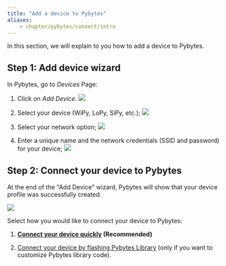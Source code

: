 ```yaml
---
title: "Add a device to Pybytes"
aliases:
    - chapter/pybytes/connect/intro
---
```


In this section, we will explain to you how to add a device to Pybytes.

## Step 1: Add device wizard

In Pybytes, go to *Devices* Page:

1. Click on *Add Device*.
![](/gitbook/assets/pybytes/add-device/add-device-btn.png)

1. Select your device (WiPy, LoPy, SiPy, etc.);
![](/gitbook/assets/pybytes/add-device/select-device-type.png)

1. Select your network option;
![](/gitbook/assets/pybytes/add-device/network-step.png)

1. Enter a unique name and the network credentials (SSID and password) for your device;
![](/gitbook/assets/pybytes/add-device/customize-step.png)

## Step 2: Connect your device to Pybytes

At the end of the "Add Device" wizard, Pybytes will show that your device profile was successfully created.

![](/gitbook/assets/pybytes/add-device/final-step.png)

Select how you would like to connect your device to Pybytes:

1. **[Connect your device quickly](quick) (Recommended)**

1. [Connect your device by flashing Pybytes Library](flash) (only if you want to customize Pybytes library code).
